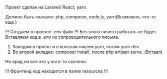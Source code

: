 Проект сделан на Laravel/ React, yarn.

Должно быть скачано: php, composer, node.js, yarn(Возможно, что-то еще.)

!!! Создаем в проекте .env файл !!! Без этого ничего работать не будет. Вставляем код в .env из сопроводительного письма.

1) Заходим в проект и в консоли пишем yarn, потом yarn dev.
2) Во второй вкладке: composer install, после php artisan serve. (Вставл)

Но вряд ли все это у кого-то скачено. 


!!! Фронтенд код находится в папке resources !!!
   
